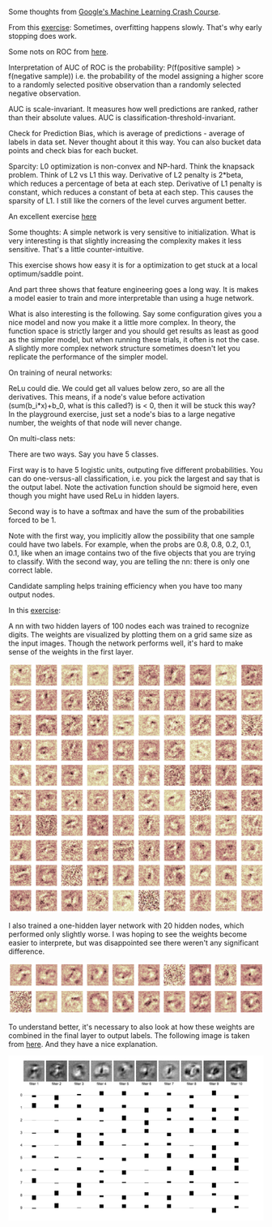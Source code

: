Some thoughts from [Google's Machine Learning Crash Course](https://developers.google.com/machine-learning/crash-course/).

From this [exercise](https://developers.google.com/machine-learning/crash-course/regularization-for-simplicity/playground-exercise-examining-l2-regularization):
Sometimes, overfitting happens slowly. That's why early stopping does work.


Some nots on ROC from [here](https://developers.google.com/machine-learning/crash-course/classification/roc-and-auc).

Interpretation of AUC of ROC is the probability: P(f(positive sample) > f(negative sample))
i.e. the probability of the model assigning a higher score to a randomly selected positive   observation than a randomly selected negative observation.

AUC is scale-invariant. It measures how well predictions are ranked, rather than their absolute values.
AUC is classification-threshold-invariant.

Check for Prediction Bias, which is average of predictions - average of labels in data set. Never thought about it this way. You can also bucket data points and check bias for each bucket.

Sparcity:
L0 optimization is non-convex and NP-hard. Think the knapsack problem. Think of L2 vs L1 this way. Derivative of L2 penalty is 2\*beta, which reduces a percentage of beta at each step. Derivative of L1 penalty is constant, which reduces a constant of beta at each step. This causes the sparsity of L1.  I still like the corners of the level curves argument better.

An excellent exercise [here](https://developers.google.com/machine-learning/crash-course/introduction-to-neural-networks/playground-exercises)

Some thoughts:
A simple network is very sensitive to initialization. What is very interesting is that slightly increasing the complexity makes it less sensitive. That's a little counter-intuitive.

This exercise shows how easy it is for a optimization to get stuck at a local optimum/saddle point.

And part three shows that feature engineering goes a long way. It is makes a model easier to train and more interpretable than using a huge network.

What is also interesting is the following. Say some configuration gives you a nice model and now you make it a little more complex. In theory, the function space is strictly larger and you should get results as least as good as the simpler model, but when running these trials, it often is not the case. A slightly more complex network structure sometimes doesn't let you replicate the performance of the simpler model.

On training of neural networks:

ReLu could die. We could get all values below zero, so are all the derivatives. This means, if a node's value before activation (sum(b\_i\*x)+b\_0, what is this called?) is < 0, then it will be stuck this way? In the playground exercise, just set a node's bias to a large negative number, the weights of that node will never change.

On multi-class nets:

There are two ways. Say you have 5 classes.

First way is to have 5 logistic units, outputing five different probabilities. You can do one-versus-all classification, i.e. you pick the largest and say that is the output label. Note the activation function should be sigmoid here, even though you might have used ReLu in hidden layers.  

Second way is to have a softmax and have the sum of the probabilities forced to be 1.

Note with the first way, you implicitly allow the possibility that one sample could have two labels. For example, when the probs are 0.8, 0.8, 0.2, 0.1, 0.1, like when an image contains two of the five objects that you are trying to classify. With the second way, you are telling the nn: there is only one correct lable.

Candidate sampling helps training efficiency when you have too many output nodes.

In this [exercise](https://developers.google.com/machine-learning/crash-course/multi-class-neural-networks/programming-exercise):

A nn with two hidden layers of 100 nodes each was trained to recognize digits. The weights are visualized by plotting them on a grid same size as the input images. Though the network performs well, it's hard to make sense of the weights in the first layer.

![image](./images/weights100_100.png)

I also trained a one-hidden layer network with 20 hidden nodes, which performed only slightly worse. I was hoping to see the weights become easier to interprete, but was disappointed see there weren't any significant difference.

![image](./images/weights20.png)

To understand better, it's necessary to also look at how these weights are combined in the final layer to output labels. The following image is taken from [here](https://ml4a.github.io/ml4a/looking_inside_neural_nets/). And they have a nice explanation.

![image](./images/canvas.png)
